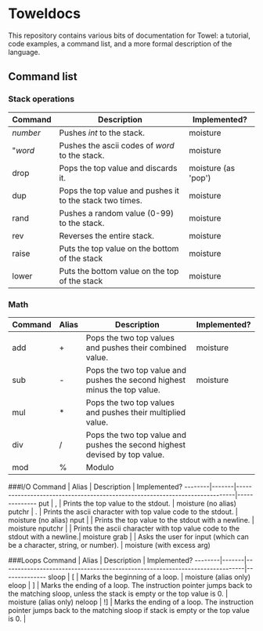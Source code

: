 # Toweldocs
This repository contains various bits of documentation for Towel: a tutorial, code examples, a command list, and a more formal description of the language.

## Command list
### Stack operations
Command  | Description                                             | Implemented?
---------|---------------------------------------------------------|--------------
*number* | Pushes *int* to the stack.                              | moisture
"*word*  | Pushes the ascii codes of *word* to the stack.          | moisture
drop     | Pops the top value and discards it.                     | moisture (as 'pop')
dup      | Pops the top value and pushes it to the stack two times.| moisture
rand     | Pushes a random value (0-99) to the stack.              | moisture
rev      | Reverses the entire stack.                              | moisture
raise    | Puts the top value on the bottom of the stack           | moisture
lower    | Puts the bottom value on the top of the stack           | moisture

### Math
Command | Alias | Description                                                               | Implemented?
--------|-------|---------------------------------------------------------------------------|--------------
add     | +     | Pops the two top values and pushes their combined value.                  | moisture
sub     | -     | Pops the two top value and pushes the second highest minus the top value. | moisture
mul     | *     | Pops the two top values and pushes their multiplied value.                |
div     | /     | Pops the two top value and pushes the second highest devised by top value.|
mod     | %     | Modulo                                                                    |

###I/O
Command | Alias | Description                                                                 | Implemented?
--------|-------|-----------------------------------------------------------------------------|--------------
put     | ,     | Prints the top value to the stdout.                                         | moisture (no alias)
putchr  | .     | Prints the ascii character with top value code to the stdout.               | moisture (no alias)
nput    |       | Prints the top value to the stdout with a newline.                          | moisture
nputchr |       | Prints the ascii character with top value code to the stdout with a newline.| moisture
grab    |       | Asks the user for input (which can be a character, string, or number).      | moisture (with excess arg)

###Loops
Command | Alias | Description                                                                 | Implemented?
--------|-------|-----------------------------------------------------------------------------|--------------
sloop   | [     | Marks the beginning of a loop.                                              | moisture (alias only)
eloop   | ]    | Marks the ending of a loop. The instruction pointer jumps back to the matching sloop, unless the stack is empty or the top value is 0.                                                                        | moisture (alias only)
neloop  | !]   | Marks the ending of a loop. The instruction pointer jumps back to the matching sloop if stack is empty or the top value is 0. |
